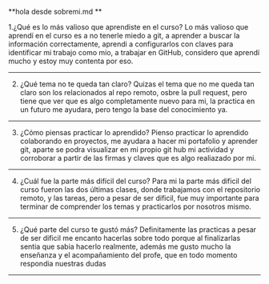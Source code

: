 **hola desde sobremi.md **

1.¿Qué es lo más valioso que aprendiste en el curso?
Lo más valioso que aprendí en el curso es a no tenerle miedo a git, a aprender a buscar la información correctamente, aprendi a configurarlos con claves para identificar mi trabajo como mio, a trabajar en GitHub, considero que aprendí mucho y estoy muy contenta por eso.

--------
2. ¿Qué tema no te queda tan claro?
Quizas el tema que no me queda tan claro son los relacionados al repo remoto, osbre la pull request, pero tiene que ver que es algo completamente nuevo para mi, la practica en un futuro me ayudara, pero tengo la base del conocimiento ya.

--------
3. ¿Cómo piensas practicar lo aprendido?
Pienso practicar lo aprendido colaborando en proyectos, me ayudara a hacer mi portafolio y aprender git, aparte se podra visualizar en mi propio git hub mi actividad y corroborar a partir de las firmas y claves que es algo realiazado por mi.

--------
4. ¿Cuál fue la parte más difícil del curso?
Para mi la parte más dificil del curso fueron las dos últimas clases, donde trabajamos con el repositorio remoto, y las tareas, pero a pesar de ser dificil, fue muy importante para terminar de comprender los temas y practicarlos por nosotros mismo.

--------
5. ¿Qué parte del curso te gustó más?
Definitamente las practicas a pesar de ser dificil me encanto hacerlas sobre todo porque al finalizarlas sentia que sabia hacerlo realmente, además me gusto mucho la enseñanza y el acompañamiento del profe, que en todo momento respondia nuestras dudas

--------